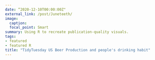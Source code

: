 ```yaml
---
date: “2020-12-10T00:00:00Z"
external_link: /post/Juneteeth/
image:
  caption: 
  focal_point: Smart
summary: Using R to recreate publication-quality visuals.
tags:
- featured
- featured R
title: "TidyTuesday US Beer Production and people's drinking habit"
---
```

